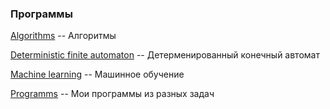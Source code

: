 ### Программы ###

[Algorithms](Algorithms) -- Алгоритмы

[Deterministic finite automaton](Deterministic_finite_automaton) -- Детерменированный конечный автомат

[Machine learning](Machine_learning) -- Машинное обучение

[Programms](Programms) -- Мои программы из разных задач
